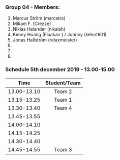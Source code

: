 ### Group 04 - Members:
1. Marcus Ström (marcstro)
2. Mikael F. (Crezze)
3. Niklas Helander (nikalsh)
4. Kenny Hoang (Flaakan ) / Johnny (keho1801)
5. Jonas Hallström (relaxmeister)
6. 
7. 
8. 

### Schedule 5th december 2019 - 13.00-15.00


| Time        |  Student/Team | 
|-------------|:-------------:|
| 13.00-13.10 | Team 2        |
| 13.15-13.25 | Team 1        |
| 13.30-13.40 | Team 4        |
| 13.45-13.55 |               |
| 14.00-14.10 |               |
| 14.15-14.25 |               |
| 14.30-14.40 |               |
| 14.45-14.55 |  Team 3       |
